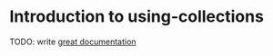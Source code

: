 # Introduction to using-collections

TODO: write [great documentation](http://jacobian.org/writing/what-to-write/)
